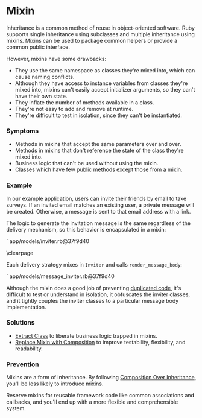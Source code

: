 # Mixin

Inheritance is a common method of reuse in object-oriented software. Ruby
supports single inheritance using subclasses and multiple inheritance using
mixins. Mixins can be used to package common helpers or provide a common public
interface.

However, mixins have some drawbacks:

* They use the same namespace as classes they're mixed into, which can cause
  naming conflicts.
* Although they have access to instance variables from classes they're mixed
  into, mixins can't easily accept initializer arguments, so they can't have
  their own state.
* They inflate the number of methods available in a class.
* They're not easy to add and remove at runtime.
* They're difficult to test in isolation, since they can't be instantiated.

### Symptoms

* Methods in mixins that accept the same parameters over and over.
* Methods in mixins that don't reference the state of the class they're mixed
  into.
* Business logic that can't be used without using the mixin.
* Classes which have few public methods except those from a mixin.

### Example

In our example application, users can invite their friends by email to take
surveys. If an invited email matches an existing user, a private message will be
created. Otherwise, a message is sent to that email address with a link.

The logic to generate the invitation message is the same regardless of the
delivery mechanism, so this behavior is encapsulated in a mixin:

` app/models/inviter.rb@37f9d40

\clearpage

Each delivery strategy mixes in `Inviter` and calls `render_message_body`:

` app/models/message_inviter.rb@37f9d40

Although the mixin does a good job of preventing [duplicated
code](#duplicated-code), it's difficult to test or understand in isolation, it
obfuscates the inviter classes, and it tightly couples the inviter classes to a
particular message body implementation.

### Solutions

* [Extract Class](#extract-class) to liberate business logic trapped in mixins.
* [Replace Mixin with Composition](#replace-mixin-with-composition) to improve
  testability, flexibility, and readability.

### Prevention

Mixins are a form of inheritance. By following [Composition Over
Inheritance](#composition-over-inheritance), you'll be less likely to introduce
mixins.

Reserve mixins for reusable framework code like common associations and
callbacks, and you'll end up with a more flexible and comprehensible system.
